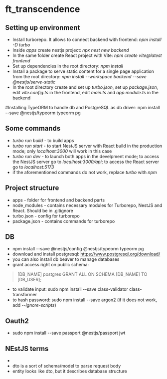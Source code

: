 # ft_transcendence

## Setting up environment
* Install turborepo. It allows to connect backend with frontend: *npm install -D turbo*
* Inside *apps* create nestjs project: *npx nest new backend*
* In the same folder create React project with Vite: *npm create vite@latest frontend*
* Set up dependencies in the root directory: *npm install*
* Install a package to serve static content for a single page application from the root directory: *npm install --workspace backend --save @nestjs/serve-static*
* In the root directory create and set up *turbo.json*, set up *package.json*, edit *vite.config.ts* in the frontend, edit *main.ts* and *app.module.ts* in the backend

#Installing TypeORM to handle db and PostgreSQL as db driver: npm install --save @nestjs/typeorm typeorm pg

## Some commands
* *turbo run build* - to build apps
* *turbo run start* - to start NestJS server with React build in the production mode; only *localhost:3000* will work in this case
* *turbo run dev* - to launch both apps in the develpment mode; to access the NestJS server go to *localhost:3000/api*; to access the React server go to *localhost:5173*
* if the aforementioned commands do not work, replace *turbo* with *npm*

## Project structure
* apps - folder for frontend and backend parts
* node_modules - contains necessary modules for Turborepo, NestJS and React. Should be in .gitignore
* turbo.json - config for turborepo
* package.json - contains commands for turborepo


## DB
* npm install --save @nestjs/config @nestjs/typeorm typeorm pg
* download and install postgresql: https://www.postgresql.org/download/
* you can also install db beaver to manage databases
* grant access right on public schema: 
>[DB_NAME] postgres
>GRANT ALL ON SCHEMA [DB_NAME] TO [DB_USER];
* to validate input: sudo npm install --save class-validator class-transformer
* to hash password: sudo npm install --save argon2 (if it does not work, add *--ignore-scripts*)

## Oauth2
* sudo npm install --save passport @nestjs/passport jwt

## NEstJS terms
*
* dto is  a sort of schema/model to parse request body
* entity looks like dto, but it describes database structure


